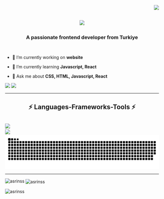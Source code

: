 <img align= "right" src ="https://visitor-badge.laobi.icu/badge?page_id=jwenjian.visitor-badge&left_text=Visitors"/>

<h1 align="center">
  <img src="https://readme-typing-svg.demolab.com?font=Fira+Code&pause=1000&random=false&width=435&lines=Hi+there!+%F0%9F%91%8B++I'm+Asr%C4%B1n+Hali%C3%A7;"/>
</h1>
<h3 align="center">A passionate frontend developer from Turkiye</h3>


<p align="left"> <a href="https://twitter.com/" target="blank"><img src="https://img.shields.io/twitter/follow/?logo=twitter&style=for-the-badge" alt="" /></a> </p>

- 🔭 I’m currently working on **website**

- 🌱 I’m currently learning **Javascript, React**

- 💬 Ask me about **CSS, HTML, Javascript, React**

<div align="center>
  <a href="a.halic@hotmail.com">
     <img src="https://img.shields.io/badge/Gmail-D14836?style=for-the-badge&logo=gmail&logoColor=white" target="_blank"/>
  </a>
  <a href="https://www.linkedin.com/in/asr%C4%B1n-hali%C3%A7" target="_blank">
    <img src="https://img.shields.io/badge/LinkedIn-0077B5?style=for-the-badge&logo=linkedin&logoColor=white" target="_blank"/>
  </a>
</div>

<hr/>
<h2 align="center">  ⚡ Languages-Frameworks-Tools ⚡ </h2>
<br/>
<div align"center">
  <a href="https://skillicons.dev">
    <img src="https://skillicons.dev/icons?i=js,html,css,react,redux" /><br>
    <img src="https://skillicons.dev/icons?i=bootstrap,vscode,git,github,gitlab" />
  </a>
</div>

<picture>
  <source media="(prefers-color-scheme: dark)" srcset="https://raw.githubusercontent.com/Asrinss/Asrinss/output/github-contribution-grid-snake-dark.svg">
  <source media="(prefers-color-scheme: light)" srcset="https://raw.githubusercontent.com/Asrinss/Asrinss/output/github-contribution-grid-snake.svg">
  <img alt="github contribution grid snake animation" src="https://raw.githubusercontent.com/Asrinss/Asrinss/output/github-contribution-grid-snake.svg">
</picture>

<hr/>


<p><img align="left" src="https://github-readme-stats.vercel.app/api/top-langs?username=asrinss&show_icons=true&locale=en&layout=compact" alt="asrinss" /></p>

<p>&nbsp;<img align="center" src="https://github-readme-stats.vercel.app/api?username=asrinss&show_icons=true&locale=en" alt="asrinss" /></p>

<p><img align="center" src="https://github-readme-streak-stats.herokuapp.com/?user=asrinss&" alt="asrinss" /></p>
